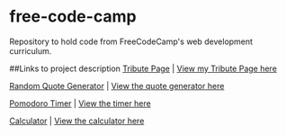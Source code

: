 # free-code-camp
Repository to hold code from FreeCodeCamp's web development curriculum.

##Links to project description
[Tribute Page](https://www.freecodecamp.com/challenges/build-a-tribute-page) | [View my Tribute Page here](https://htmlpreview.github.io/?https://raw.githubusercontent.com/khongton/free-code-camp/master/tribute/haruki.html)

[Random Quote Generator](https://www.freecodecamp.com/challenges/build-a-random-quote-machine) | [View the quote generator here](http://codepen.io/khongton/full/qbZmVY/)

[Pomodoro Timer](https://www.freecodecamp.com/challenges/build-a-pomodoro-clock) | [View the timer here](http://codepen.io/khongton/full/pgbJay/)

[Calculator](https://www.freecodecamp.com/challenges/build-a-pomodoro-clock) | [View the calculator here](http://codepen.io/khongton/full/VeKvOZ/)
